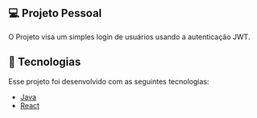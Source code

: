 ##  💻 Projeto Pessoal

O Projeto visa um simples login de usuários usando a autenticação JWT.

## 🚀  Tecnologias

Esse projeto foi desenvolvido com as seguintes tecnologias:

-   [Java](https://www.java.com/)
-   [React](https://reactjs.org/)
